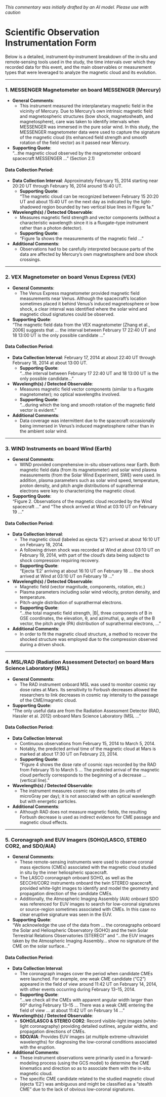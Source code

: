 _This commentary was initially drafted by an AI model. Please use with caution_

# Scientific Observation Instrumentation Form

Below is a detailed, instrument‐by‐instrument breakdown of the in‐situ and remote‐sensing tools used in the study, the time intervals over which they recorded data for this event, and the main observables or measurement types that were leveraged to analyze the magnetic cloud and its evolution.

---
### 1. MESSENGER Magnetometer on board MESSENGER (Mercury)
- **General Comments**:
  - This instrument measured the interplanetary magnetic field in the vicinity of Mercury. Due to Mercury’s own intrinsic magnetic field and magnetospheric structures (bow shock, magnetosheath, and magnetosphere), care was taken to identify intervals when MESSENGER was immersed in the pure solar wind. In this study, the MESSENGER magnetometer data were used to capture the signature of the magnetic cloud (its enhanced field strength and smooth rotation of the field vector) as it passed near Mercury.
- **Supporting Quote**:  
  “…the magnetic cloud observed by the magnetometer onboard spacecraft MESSENGER …” (Section 2.1)
  
#### Data Collection Period:
- **Data Collection Interval**: Approximately February 15, 2014 starting near 20:20 UT through February 16, 2014 around 15:40 UT.
  - **Supporting Quote**:  
    “The magnetic cloud can be recognized between February 15 20:20 UT and about 15:40 UT on the next day as indicated by the light‐shadowed region bounded by two vertical blue lines in Figure 1a.”  
- **Wavelength(s) / Detected Observable**:  
  - Measures magnetic field strength and vector components (without a characteristic wavelength since it is a fluxgate–type instrument rather than a photon detector).
  - **Supporting Quote**:  
    “Figure 1a shows the measurements of the magnetic field …”  
- **Additional Comments**:
  - Observations had to be carefully interpreted because parts of the data are affected by Mercury’s own magnetosphere and bow shock crossings.

---
### 2. VEX Magnetometer on board Venus Express (VEX)
- **General Comments**:
  - The Venus Express magnetometer provided magnetic field measurements near Venus. Although the spacecraft’s location sometimes placed it behind Venus’s induced magnetosphere or bow shock, a clear interval was identified where the solar wind and magnetic cloud signatures could be observed.
- **Supporting Quote**:  
  “The magnetic field data from the VEX magnetometer [Zhang et al., 2006] suggests that … the interval between February 17 22:40 UT and 18 13:00 UT is the only possible candidate …”  
  
#### Data Collection Period:
- **Data Collection Interval**: February 17, 2014 at about 22:40 UT through February 18, 2014 at about 13:00 UT.
  - **Supporting Quote**:  
    “…the interval between February 17 22:40 UT and 18 13:00 UT is the only possible candidate…”  
- **Wavelength(s) / Detected Observable**:
  - Measures magnetic field vector components (similar to a fluxgate magnetometer); no optical wavelengths involved.
  - **Supporting Quote**:  
    “…during which the long and smooth rotation of the magnetic field vector is evident.”
- **Additional Comments**:
  - Data coverage was intermittent due to the spacecraft occasionally being immersed in Venus’s induced magnetosphere rather than in the ambient solar wind.

---
### 3. WIND Instruments on board Wind (Earth)
- **General Comments**:
  - WIND provided comprehensive in-situ observations near Earth. Both magnetic field data (from its magnetometer) and solar wind plasma measurements (from the Solar Wind Experiment, SWE) were used. In addition, plasma parameters such as solar wind speed, temperature, proton density, and pitch angle distributions of suprathermal electrons were key to characterizing the magnetic cloud.
- **Supporting Quote**:  
  “Figure 2. Observations of the magnetic cloud recorded by the Wind spacecraft …” and “The shock arrived at Wind at 03:10 UT on February 19 …”  

#### Data Collection Period:
- **Data Collection Interval**:  
  - The magnetic cloud (labeled as ejecta ‘E2’) arrived at about 16:10 UT on February 18, 2014.
  - A following driven shock was recorded at Wind at about 03:10 UT on February 19, 2014, with part of the cloud’s data being subject to shock compression requiring recovery.
  - **Supporting Quote**:  
    “Ejecta ‘E2’ arriving at about 16:10 UT on February 18 … the shock arrived at Wind at 03:10 UT on February 19 …”  
- **Wavelength(s) / Detected Observable**:
  - Magnetic field (vector magnitude, components, rotation, etc.)
  - Plasma parameters including solar wind velocity, proton density, and temperature.
  - Pitch-angle distribution of suprathermal electrons.
  - **Supporting Quote**:  
    “...the total magnetic field strength, |B|, three components of B in GSE coordinates, the elevation, θ, and azimuthal, φ, angle of the B vector, the pitch angle (PA) distribution of suprathermal electrons, …”  
- **Additional Comments**:
  - In order to fit the magnetic cloud structure, a method to recover the shocked structure was employed due to the compression observed during a driven shock.

---
### 4. MSL/RAD (Radiation Assessment Detector) on board Mars Science Laboratory (MSL)
- **General Comments**:
  - The RAD instrument onboard MSL was used to monitor cosmic ray dose rates at Mars. Its sensitivity to Forbush decreases allowed the researchers to link decreases in cosmic ray intensity to the passage of the CME/magnetic cloud.
- **Supporting Quote**:  
  “The only useful data are from the Radiation Assessment Detector (RAD, Hassler et al. 2012) onboard Mars Science Laboratory (MSL …”  
  
#### Data Collection Period:
- **Data Collection Interval**:  
  - Continuous observations from February 15, 2014 to March 5, 2014.
  - Notably, the predicted arrival time of the magnetic cloud at Mars is marked at about 17:30 UT on February 23, 2014.
  - **Supporting Quote**:  
    “Figure 4 shows the dose rate of cosmic rays recorded by the RAD from February 15 to March 5 … The predicted arrival of the magnetic cloud perfectly corresponds to the beginning of a decrease … (vertical line).”
- **Wavelength(s) / Detected Observable**:
  - The instrument measures cosmic ray dose rates (in units of microGray per day); it is not associated with an optical wavelength but with energetic particles.
- **Additional Comments**:
  - Although RAD does not measure magnetic fields, the resulting Forbush decrease is used as indirect evidence for CME passage and magnetic cloud effects.

---
### 5. Coronagraph and EUV Imagers (SOHO/LASCO, STEREO COR2, and SDO/AIA)
- **General Comments**:
  - These remote-sensing instruments were used to observe coronal mass ejections (CMEs) associated with the magnetic cloud studied in situ by the inner heliospheric spacecraft.
  - The LASCO coronagraph onboard SOHO, as well as the SECCHI/COR2 instruments onboard the twin STEREO spacecraft, provided white-light images to identify and model the geometry and propagation direction of the candidate CMEs.
  - Additionally, the Atmospheric Imaging Assembly (AIA) onboard SDO was referenced for EUV images to search for low-coronal signatures or source-region sometimes associated with CMEs. In this case no clear eruptive signature was seen in the EUV.
- **Supporting Quote**:  
  “We acknowledge the use of the data from … the coronagraphs onboard the Solar and Heliospheric Observatory (SOHO) and the twin Solar Terrestrial Relations Observatories (STEREO)” and “…the EUV images taken by the Atmospheric Imaging Assembly… show no signature of the CME on the solar surface…”
  
#### Data Collection Period:
- **Data Collection Interval**:  
  - The coronagraph images cover the period when candidate CMEs were launched. For example, one weak CME candidate (“C2”) appeared in the field of view around 11:42 UT on February 14, 2014, with other events occurring during February 13–15, 2014.
  - **Supporting Quote**:  
    “…we check all the CMEs with apparent angular width larger than 90° during February 13–15 … There was a weak CME entering the field of view … at about 11:42 UT on February 14 …”
- **Wavelength(s) / Detected Observable**:
  - **SOHO/LASCO & STEREO COR2**: Record visible-light images (white-light coronagraphy) providing detailed outlines, angular widths, and propagation directions of CMEs.
  - **SDO/AIA**: Provides EUV images (at multiple extreme-ultraviolet wavelengths) for diagnosing the low-coronal conditions associated with the eruption.
- **Additional Comments**:
  - These instrument observations were primarily used in a forward–modeling process (using the GCS model) to determine the CME kinematics and direction so as to associate them with the in-situ magnetic cloud.
  - The specific CME candidate related to the studied magnetic cloud (ejecta ‘E2’) was ambiguous and might be classified as a “stealth CME” due to the lack of obvious low-coronal signatures.
